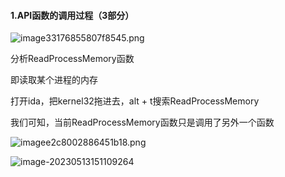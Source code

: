 #### 1.API函数的调用过程（3部分）

![image33176855807f8545.png](https://s1.imagehub.cc/images/2023/05/13/image33176855807f8545.png)

分析ReadProcessMemory函数

即读取某个进程的内存

打开ida，把kernel32拖进去，alt + t搜索ReadProcessMemory

我们可知，当前ReadProcessMemory函数只是调用了另外一个函数

![imagee2c8002886451b18.png](https://s1.imagehub.cc/images/2023/05/13/imagee2c8002886451b18.png)

![image-20230513151109264](C:\Users\batma\AppData\Roaming\Typora\typora-user-images\image-20230513151109264.png)















































